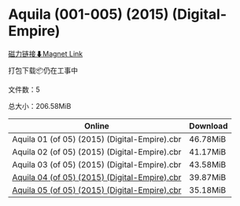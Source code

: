 # Aquila (001-005) (2015) (Digital-Empire)

[磁力链接⬇Magnet Link](magnet:?xt=urn:btih:113301c67ff4412669f1a7745ec36fd1495f2a98&dn=Aquila%20%28001-005%29%20%282015%29%20%28Digital-Empire%29)

打包下载📦仍在工事中

文件数：5

总大小：206.58MiB

Online | Download
--- | ---
Aquila 01 (of 05) (2015) (Digital-Empire).cbr | 46.78MiB
Aquila 02 (of 05) (2015) (Digital-Empire).cbr | 41.17MiB
Aquila 03 (of 05) (2015) (Digital-Empire).cbr | 43.58MiB
[Aquila 04 (of 05) (2015) (Digital-Empire).cbr](https://github.com/alicewish/markdown/blob/master/comic/Aquila-04-of-05-2015-Digital-Empire-cbr.md) | 39.87MiB
[Aquila 05 (of 05) (2015) (Digital-Empire).cbr](https://github.com/alicewish/markdown/blob/master/comic/Aquila-05-of-05-2015-Digital-Empire-cbr.md) | 35.18MiB
